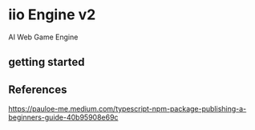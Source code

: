 # iio Engine v2

AI Web Game Engine

## getting started


## References

https://pauloe-me.medium.com/typescript-npm-package-publishing-a-beginners-guide-40b95908e69c